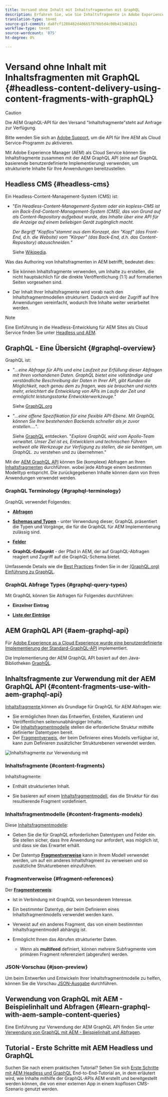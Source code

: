 ```yaml
---
title: Versand ohne Inhalt mit Inhaltsfragmenten mit GraphQL
description: Erfahren Sie, wie Sie Inhaltsfragmente in Adobe Experience Manager (AEM) als Cloud Service mit GraphQL für den Versand "Headless Content"verwenden.
translation-type: tm+mt
source-git-commit: da8fcf1288482d406657876b5d4c00b413461b21
workflow-type: tm+mt
source-wordcount: '875'
ht-degree: 0%

---
```



# Versand ohne Inhalt mit Inhaltsfragmenten mit GraphQL {#headless-content-delivery-using-content-fragments-with-graphQL}

>[!CAUTION]
>
>Die AEM GraphQL-API für den Versand &quot;Inhaltsfragmente&quot;steht auf Anfrage zur Verfügung.
>
>Bitte wenden Sie sich an [Adobe Support](https://experienceleague.adobe.com/?lang=en&amp;support-solution=General#support), um die API für Ihre AEM als Cloud Service-Programm zu aktivieren.

Mit Adobe Experience Manager (AEM) als Cloud Service können Sie Inhaltsfragmente zusammen mit der AEM GraphQL API (eine auf GraphQL basierende benutzerdefinierte Implementierung) verwenden, um strukturierte Inhalte für Ihre Anwendungen bereitzustellen.

## Headless CMS {#headless-cms}

Ein Headless-Content-Management-System (CMS) ist:

* &quot;*Ein Headless-Content-Management-System oder ein kopless-CMS ist ein Back-End-Content-Management-System (CMS), das von Grund auf als Content-Repository aufgebaut wurde, das Inhalte über eine API für die Anzeige auf einem beliebigen Gerät zugänglich macht.*

   *Der Begriff &quot;Kopflos&quot;stammt aus dem Konzept, den &quot;Kopf&quot; (das Front-End, d.h. die Website) vom &quot;Körper&quot; (das Back-End, d.h. das Content-Repository) abzuschneiden.*&quot;

   Siehe [Wikipedia](https://en.wikipedia.org/wiki/Headless_content_management_system).

Was das Authoring von Inhaltsfragmenten in AEM betrifft, bedeutet dies:

* Sie können Inhaltsfragmente verwenden, um Inhalte zu erstellen, die nicht hauptsächlich für die direkte Veröffentlichung (1:1) auf formatierten Seiten vorgesehen sind.

* Der Inhalt Ihrer Inhaltsfragmente wird vorab nach den Inhaltsfragmentmodellen strukturiert. Dadurch wird der Zugriff auf Ihre Anwendungen vereinfacht, wodurch Ihre Inhalte weiter verarbeitet werden.

>[!NOTE]
>
>Eine Einführung in die Headless-Entwicklung für AEM Sites als Cloud Service finden Sie unter [Headless und AEM](/help/implementing/developing/headless/introduction.md).

## GraphQL - Eine Übersicht {#graphql-overview}

GraphQL ist:

* &quot;*...eine Abfrage für APIs und eine Laufzeit zur Erfüllung dieser Abfragen mit Ihren vorhandenen Daten. GraphQL bietet eine vollständige und verständliche Beschreibung der Daten in Ihrer API, gibt Kunden die Möglichkeit, nach genau dem zu fragen, was sie brauchen und nichts mehr, erleichtert die Entwicklung von APIs im Laufe der Zeit und ermöglicht leistungsstarke Entwicklerwerkzeuge.*&quot;

   Siehe [GraphQL.org](https://graphql.org)

* &quot;*...eine offene Spezifikation für eine flexible API-Ebene. Mit GraphQL können Sie Ihre bestehenden Backends schneller als je zuvor erstellen....*&quot;.

   Siehe [GraphQL](https://www.graphql.com) entdecken. &quot;*Explore GraphQL wird vom Apollo-Team verwaltet. Unser Ziel ist es, Entwicklern und technischen Führern weltweit alle Werkzeuge zur Verfügung zu stellen, die sie benötigen, um GraphQL.* zu verstehen und zu übernehmen.&quot;

Mit der [AEM GraphQL API](#aem-graphql-api) können Sie (komplexe) Abfragen an Ihren [Inhaltsfragmenten](/help/assets/content-fragments/content-fragments.md) durchführen. wobei jede Abfrage einem bestimmten Modelltyp entspricht. Die zurückgegebenen Inhalte können dann von Ihren Anwendungen verwendet werden.

### GraphQL Terminology {#graphql-terminology}

GraphQL verwendet Folgendes:

* **[Abfragen](https://graphql.org/learn/queries/)**

* **[Schemas und Typen](https://graphql.org/learn/schema/)**  - unter Verwendung dieser, GraphQL präsentiert die Typen und Vorgänge, die für die GraphQL für AEM Implementierung zulässig sind.

* **[Felder](https://graphql.org/learn/queries/#fields)**

* **GraphQL-Endpunkt**  - der Pfad in AEM, der auf GraphQL-Abfragen reagiert und Zugriff auf die GraphQL-Schema bietet.

Umfassende Details wie die [Best Practices](https://graphql.org/learn/best-practices/) finden Sie in der [(GraphQL.org) Einführung zu GraphQL](https://graphql.org/learn/).

### GraphQL Abfrage Types {#graphql-query-types}

Mit GraphQL können Sie Abfragen für Folgendes durchführen:

* **Einzelner Eintrag**

* **[Liste der Einträge](https://graphql.org/learn/schema/#lists-and-non-null)**

## AEM GraphQL API {#aem-graphql-api}

Für [Adobe Experience as a Cloud Experience wurde eine benutzerdefinierte Implementierung der Standard-GraphQL-API](/help/assets/content-fragments/graphql-api-content-fragments.md) implementiert.

Die Implementierung der AEM GraphQL API basiert auf den Java-Bibliotheken [GraphQL](https://graphql.org/code/#java).

## Inhaltsfragmente zur Verwendung mit der AEM GraphQL API {#content-fragments-use-with-aem-graphql-api}

[Inhaltsfragmente ](#content-fragments) können als Grundlage für GraphQL für AEM Abfragen wie:

* Sie ermöglichen Ihnen das Entwerfen, Erstellen, Kuratieren und Veröffentlichen seitenunabhängiger Inhalte.
* Die [Inhaltsfragmentmodelle](#content-fragments-models) stellen die erforderliche Struktur mithilfe definierter Datentypen bereit.
* Der [Fragmentverweis](#fragment-references), der beim Definieren eines Modells verfügbar ist, kann zum Definieren zusätzlicher Strukturebenen verwendet werden.

![Inhaltsfragmente zur Verwendung mit ](assets/cfm-nested-01.png "GraphQLContent-Fragmenten zur Verwendung mit GraphQL")

### Inhaltsfragmente {#content-fragments}

Inhaltsfragmente:

* Enthält strukturierten Inhalt.

* Sie basieren auf einem [Inhaltsfragmentmodell](#content-fragments-models), das die Struktur für das resultierende Fragment vordefiniert.

### Inhaltsfragmentmodelle {#content-fragments-models}

Diese [Inhaltsfragmentmodelle](/help/assets/content-fragments/content-fragments-models.md):

* Geben Sie die für GraphQL erforderlichen Datentypen und Felder ein. Sie stellen sicher, dass Ihre Anwendung nur anfordert, was möglich ist, und dass sie das Erwartet erhält.

* Der Datentyp **[Fragmentverweise](#fragment-references)** kann in Ihrem Modell verwendet werden, um auf ein anderes Inhaltsfragment zu verweisen und so zusätzliche Strukturebenen einzuführen.

### Fragmentverweise {#fragment-references}

Der **[Fragmentverweis](/help/assets/content-fragments/content-fragments-models.md#fragment-reference-nested-fragments)**:

* Ist in Verbindung mit GraphQL von besonderem Interesse.

* Ein bestimmter Datentyp, der beim Definieren eines Inhaltsfragmentmodells verwendet werden kann.

* Verweist auf ein anderes Fragment, das von einem bestimmten Inhaltsfragmentmodell abhängig ist.

* Ermöglicht Ihnen das Abrufen strukturierter Daten.

   * Wenn als **multifeed** definiert, können mehrere Subfragmente vom primären Fragment referenziert (abgerufen) werden.

### JSON-Vorschau {#json-preview}

Um beim Entwerfen und Entwickeln Ihrer Inhaltsfragmentmodelle zu helfen, können Sie die Vorschau [JSON-Ausgabe](/help/assets/content-fragments/content-fragments-json-preview.md) durchführen.

## Verwendung von GraphQL mit AEM - Beispielinhalt und Abfragen {#learn-graphql-with-aem-sample-content-queries}

Eine Einführung zur Verwendung der AEM GraphQL API finden Sie unter [Verwendung von GraphQL mit AEM - Beispielinhalt und Abfragen](/help/assets/content-fragments/content-fragments-graphql-samples.md).

## Tutorial - Erste Schritte mit AEM Headless und GraphQL

Suchen Sie nach einem praktischen Tutorial? Sehen Sie sich [Erste Schritte mit AEM Headless und GraphQL](https://experienceleague.adobe.com/docs/experience-manager-learn/getting-started-with-aem-headless/graphql/overview.html) End-to-End-Tutorial an, in dem erläutert wird, wie Inhalte mithilfe der GraphQL-APIs AEM erstellt und bereitgestellt werden können, die von einer externen App in einem kopflosen CMS-Szenario genutzt werden.